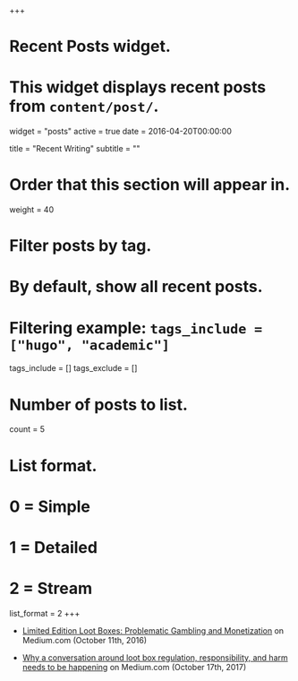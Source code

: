+++
# Recent Posts widget.
# This widget displays recent posts from `content/post/`.
widget = "posts"
active = true
date = 2016-04-20T00:00:00

title = "Recent Writing"
subtitle = ""

# Order that this section will appear in.
weight = 40

# Filter posts by tag.
#  By default, show all recent posts.
#  Filtering example: `tags_include = ["hugo", "academic"]`
tags_include = []
tags_exclude = []

# Number of posts to list.
count = 5

# List format.
#   0 = Simple
#   1 = Detailed
#   2 = Stream
list_format = 2
+++
* [Limited Edition Loot Boxes: Problematic Gambling and Monetization](https://medium.com/the-cube/limited-edition-loot-boxes-problematic-gambling-and-monetization-756819f2c54f) on Medium.com (October 11th, 2016)

* [Why a conversation around loot box regulation, responsibility, and harm needs to be happening](https://medium.com/@perks_matthew/why-a-conversation-around-loot-box-regulation-responsibility-and-harm-needs-to-be-happening-636acf0e99ba) on Medium.com (October 17th, 2017)
